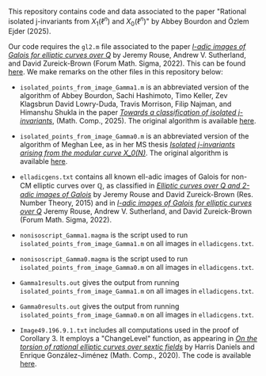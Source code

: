 This repository contains code and data associated to the paper "Rational isolated j-invariants from $X_1(\ell^n)$ and $X_0(\ell^n)$" by Abbey Bourdon and Özlem Ejder (2025).

Our code requires the `gl2.m` file associated to the paper [*l-adic images of Galois for elliptic curves over Q*](https://arxiv.org/abs/2106.11141) by Jeremy Rouse, Andrew V. Sutherland, and David Zureick-Brown (Forum Math. Sigma, 2022). This can be found [here](https://github.com/AndrewVSutherland/ell-adic-galois-images/blob/main/groups/gl2.m). We make remarks on the other files in this repository below:

- `isolated_points_from_image_Gamma1.m` is an abbreviated version of the algorithm of Abbey Bourdon, Sachi Hashimoto, Timo Keller, Zev Klagsbrun David Lowry-Duda, Travis Morrison, Filip Najman, and Himanshu Shukla in the paper [*Towards a classification of isolated j-invariants*](https://arxiv.org/abs/2311.07740), (Math. Comp., 2025). The original algorithm is available [here](https://github.com/davidlowryduda/isolated_points/blob/master/isolatedpoints.m).

- `isolated_points_from_image_Gamma0.m` is an abbreviated version of the algorithm of Meghan Lee, as in her MS thesis [*Isolated j-invariants arising from the modular curve X_0(N)*](https://users.wfu.edu/bourdoam/MeghanLeeThesis.pdf). The original algorithm is available [here](https://github.com/meghanhlee/NonIsolated).

- `elladicgens.txt` contains all known ell-adic images of Galois for non-CM elliptic curves over $\mathbb{Q}$, as classified in [*Elliptic curves over Q and 2-adic images of Galois*](https://arxiv.org/abs/1402.5997) by Jeremy Rouse and David Zureick-Brown (Res. Number Theory, 2015) and in [*l-adic images of Galois for elliptic curves over Q*](https://arxiv.org/abs/2106.11141) Jeremy Rouse, Andrew V. Sutherland, and David Zureick-Brown  (Forum Math. Sigma, 2022).

- `nonisoscript_Gamma1.magma` is the script used to run `isolated_points_from_image_Gamma1.m` on all images in `elladicgens.txt`.

- `nonisoscript_Gamma0.magma` is the script used to run `isolated_points_from_image_Gamma0.m` on all images in `elladicgens.txt`.

- `Gamma1results.out` gives the output from running `isolated_points_from_image_Gamma1.m` on all images in `elladicgens.txt`.

- `Gamma0results.out` gives the output from running `isolated_points_from_image_Gamma0.m` on all images in `elladicgens.txt`.

- `Image49.196.9.1.txt` includes all computations used in the proof of Corollary 3. It employs a "ChangeLevel" function, as appearing in [*On the torsion of rational elliptic curves over sextic fields*](https://arxiv.org/abs/1808.02887) by Harris Daniels and Enrique González-Jiménez (Math. Comp., 2020). The code is available [here](http://verso.mat.uam.es/~enrique.gonzalez.jimenez/research/tables/tors6/RZB_Search.txt).
